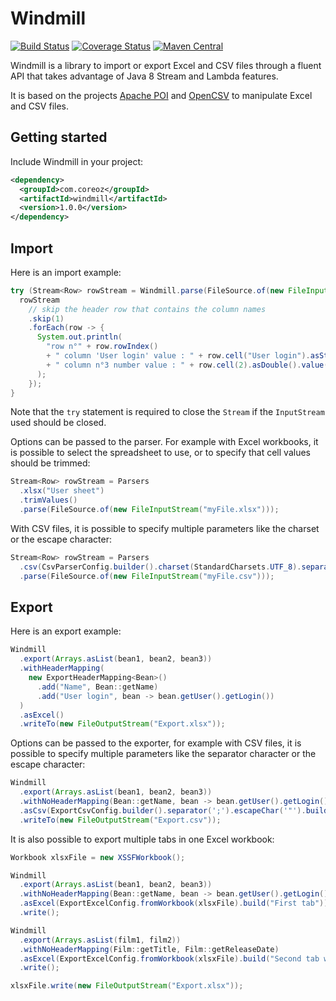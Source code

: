 Windmill
========

[![Build Status](https://travis-ci.org/Coreoz/Windmill.svg?branch=master)](https://travis-ci.org/Coreoz/Windmill)
[![Coverage Status](https://coveralls.io/repos/github/Coreoz/Windmill/badge.svg?branch=master)](https://coveralls.io/github/Coreoz/Windmill?branch=master)
[![Maven Central](https://maven-badges.herokuapp.com/maven-central/com.coreoz/windmill/badge.svg)](https://maven-badges.herokuapp.com/maven-central/com.coreoz/windmill)

Windmill is a library to import or export Excel and CSV files through a fluent API
that takes advantage of Java 8 Stream and Lambda features.

It is based on the projects [Apache POI](https://poi.apache.org/)
and [OpenCSV](http://opencsv.sourceforge.net/) to manipulate Excel and CSV files.

Getting started
---------------
Include Windmill in your project:
```xml
<dependency>
  <groupId>com.coreoz</groupId>
  <artifactId>windmill</artifactId>
  <version>1.0.0</version>
</dependency>
```

Import
------
Here is an import example:
```java
try (Stream<Row> rowStream = Windmill.parse(FileSource.of(new FileInputStream("myFile.xlsx")))) {
  rowStream
    // skip the header row that contains the column names
    .skip(1)
    .forEach(row -> {
      System.out.println(
        "row n°" + row.rowIndex()
        + " column 'User login' value : " + row.cell("User login").asString()
        + " column n°3 number value : " + row.cell(2).asDouble().value() // index is zero-based
      );
    });
}
```
Note that the `try` statement is required to close the `Stream` if the `InputStream` used should be closed.

Options can be passed to the parser.
For example with Excel workbooks, it is possible to select the spreadsheet to use,
or to specify that cell values should be trimmed:
```java
Stream<Row> rowStream = Parsers
  .xlsx("User sheet")
  .trimValues()
  .parse(FileSource.of(new FileInputStream("myFile.xlsx")));
```

With CSV files, it is possible to specify multiple parameters like the charset or the escape character:
```java
Stream<Row> rowStream = Parsers
  .csv(CsvParserConfig.builder().charset(StandardCharsets.UTF_8).separator(';').build())
  .parse(FileSource.of(new FileInputStream("myFile.csv")));
```

Export
------
Here is an export example:
```java
Windmill
  .export(Arrays.asList(bean1, bean2, bean3))
  .withHeaderMapping(
    new ExportHeaderMapping<Bean>()
      .add("Name", Bean::getName)
      .add("User login", bean -> bean.getUser().getLogin())
  )
  .asExcel()
  .writeTo(new FileOutputStream("Export.xlsx"));
```

Options can be passed to the exporter, for example with CSV files,
it is possible to specify multiple parameters like the separator character or the escape character:
```java
Windmill
  .export(Arrays.asList(bean1, bean2, bean3))
  .withNoHeaderMapping(Bean::getName, bean -> bean.getUser().getLogin())
  .asCsv(ExportCsvConfig.builder().separator(';').escapeChar('"').build());
  .writeTo(new FileOutputStream("Export.csv"));
```

It is also possible to export multiple tabs in one Excel workbook:
```java
Workbook xlsxFile = new XSSFWorkbook();

Windmill
  .export(Arrays.asList(bean1, bean2, bean3))
  .withNoHeaderMapping(Bean::getName, bean -> bean.getUser().getLogin())
  .asExcel(ExportExcelConfig.fromWorkbook(xlsxFile).build("First tab"))
  .write();

Windmill
  .export(Arrays.asList(film1, film2))
  .withNoHeaderMapping(Film::getTitle, Film::getReleaseDate)
  .asExcel(ExportExcelConfig.fromWorkbook(xlsxFile).build("Second tab with films"))
  .write();

xlsxFile.write(new FileOutputStream("Export.xlsx"));
```

